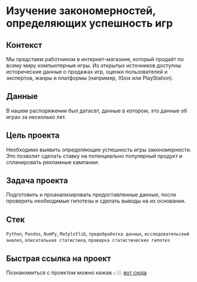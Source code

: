 # Изучение закономерностей, определяющих успешность игр
## Контекст
Мы предстаем работником в интернет-магазине, который продаёт по всему миру компьютерные игры. Из открытых источников доступны исторические данные о продажах игр, оценки пользователей и экспертов, жанры и платформы (например, Xbox или PlayStation).
## Данные
В нашем распоряжении был датасет, данные в котором, это данные об играх за несколько лет.
## Цель проекта
Необходимо выявить определяющие успешность игры закономерности. Это позволит сделать ставку на потенциально популярный продукт и спланировать рекламные кампании.
## Задача проекта
Подготовить и проанализировать предоставленные данные, после проверить необходимые гипотезы и сделать выводы на их основании.
## Стек
`Python`, `Pandas`, `NumPy`, `Matplotlib`, `предобработка данных`, `исследовательский анализ`, `описательная статистика`, `проверка статистических гипотез`
## Быстрая ссылка на проект
Познакомиться с проектом можно нажав 👉🏼 [вот сюда](https://github.com/kovalev-vladimir-da/practicum_da/blob/main/success_game_patterns/success_game_patterns.ipynb)
